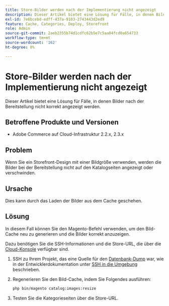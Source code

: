 ```yaml
---
title: Store-Bilder werden nach der Implementierung nicht angezeigt
description: Dieser Artikel bietet eine Lösung für Fälle, in denen Bilder nach der Bereitstellung nicht korrekt angezeigt werden.
exl-id: 7e6bcebd-edff-437a-9103-2743443d2ed9
feature: Cache, Categories, Deploy, Storefront
role: Admin
source-git-commit: 2aeb2355b74d1cdfc62b5e7c5aa04fcd0a654733
workflow-type: tm+mt
source-wordcount: '162'
ht-degree: 0%

---
```


# Store-Bilder werden nach der Implementierung nicht angezeigt

Dieser Artikel bietet eine Lösung für Fälle, in denen Bilder nach der Bereitstellung nicht korrekt angezeigt werden.

## Betroffene Produkte und Versionen

* Adobe Commerce auf Cloud-Infrastruktur 2.2.x, 2.3.x

## Problem

Wenn Sie ein Storefront-Design mit einer Bildgröße verwenden, werden die Bilder bei der Bereitstellung nicht auf den Katalogseiten angezeigt oder verschwinden.

## Ursache

Dies kann durch das Laden der Bilder aus dem Cache geschehen.

## Lösung

In diesem Fall können Sie den Magento-Befehl verwenden, um den Bild-Cache neu zu generieren und die Bilder korrekt anzuzeigen.

Dazu benötigen Sie die SSH-Informationen und die Store-URL, die über die [Cloud-Konsole](https://experienceleague.adobe.com/docs/commerce-cloud-service/user-guide/project/overview.html) verfügbar sind.

1. SSH zu Ihrem Projekt, das eine Quelle für den [Datenbank-Dump](/help/how-to/general/create-database-dump-on-cloud.md) war, wie in der Entwicklerdokumentation unter [SSH in die Umgebung](https://experienceleague.adobe.com/en/docs/commerce-cloud-service/user-guide/develop/secure-connections) beschrieben.
1. Regenerieren Sie den Bild-Cache, indem Sie Folgendes ausführen:

   ```bash
   php bin/magento catalog:images:resize
   ```

1. Testen Sie die Kategorieseiten über die Store-URL.

